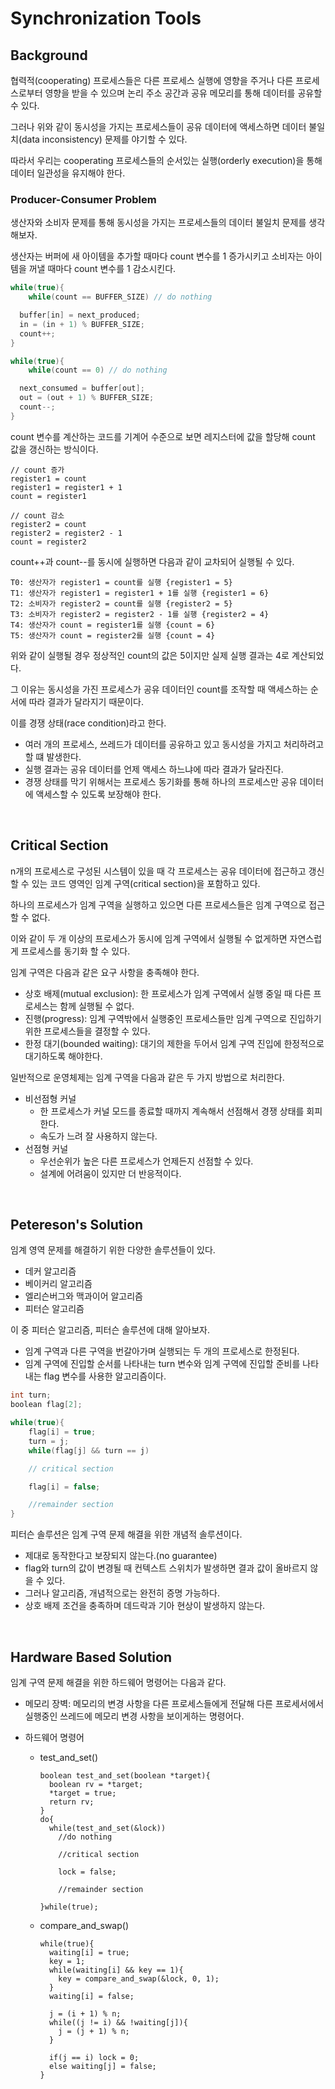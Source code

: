# Synchronization Tools

## Background

협력적(cooperating) 프로세스들은 다른 프로세스 실행에 영향을 주거나 다른 프로세스로부터 영향을 받을 수 있으며 논리 주소 공간과 공유 메모리를 통해 데이터를 공유할 수 있다.

그러나 위와 같이 동시성을 가지는 프로세스들이 공유 데이터에 액세스하면 데이터 불일치(data inconsistency) 문제를 야기할 수 있다.

따라서 우리는 cooperating 프로세스들의 순서있는 실행(orderly execution)을 통해 데이터 일관성을 유지해야 한다.

### Producer-Consumer Problem

생산자와 소비자 문제를 통해 동시성을 가지는 프로세스들의 데이터 불일치 문제를 생각해보자.

생산자는 버퍼에 새 아이템을 추가할 때마다 count 변수를 1 증가시키고 소비자는 아이템을 꺼낼 때마다 count 변수를 1 감소시킨다.

```cpp
while(true){
	while(count == BUFFER_SIZE) // do nothing

  buffer[in] = next_produced;
  in = (in + 1) % BUFFER_SIZE;
  count++;
}
```

```cpp
while(true){
	while(count == 0) // do nothing

  next_consumed = buffer[out];
  out = (out + 1) % BUFFER_SIZE;
  count--;
}
```

count 변수를 계산하는 코드를 기계어 수준으로 보면 레지스터에 값을 할당해 count 값을 갱신하는 방식이다.

```
// count 증가
register1 = count
register1 = register1 + 1
count = register1

// count 감소
register2 = count
register2 = register2 - 1
count = register2
```

count++과 count--를 동시에 실행하면 다음과 같이 교차되어 실행될 수 있다.

```
T0: 생산자가 register1 = count를 실행 {register1 = 5}
T1: 생산자가 register1 = register1 + 1를 실행 {register1 = 6}
T2: 소비자가 register2 = count를 실행 {register2 = 5}
T3: 소비자가 register2 = register2 - 1를 실행 {register2 = 4}
T4: 생산자가 count = register1를 실행 {count = 6}
T5: 생산자가 count = register2를 실행 {count = 4}
```

위와 같이 실행될 경우 정상적인 count의 값은 5이지만 실제 실행 결과는 4로 계산되었다.

그 이유는 동시성을 가진 프로세스가 공유 데이터인 count를 조작할 때 액세스하는 순서에 따라 결과가 달라지기 때문이다.

이를 경쟁 상태(race condition)라고 한다.

- 여러 개의 프로세스, 쓰레드가 데이터를 공유하고 있고 동시성을 가지고 처리하려고 할 떄 발생한다.
- 실행 결과는 공유 데이터를 언제 액세스 하느냐에 따라 결과가 달라진다.
- 경쟁 상태를 막기 위해서는 프로세스 동기화를 통해 하나의 프로세스만 공유 데이터에 액세스할 수 있도록 보장해야 한다.

<br>

## Critical Section

n개의 프로세스로 구성된 시스템이 있을 때 각 프로세스는 공유 데이터에 접근하고 갱신할 수 있는 코드 영역인 임계 구역(critical section)을 포함하고 있다.

하나의 프로세스가 임계 구역을 실행하고 있으면 다른 프로세스들은 임계 구역으로 접근할 수 없다.

이와 같이 두 개 이상의 프로세스가 동시에 임계 구역에서 실행될 수 없게하면 자연스럽게 프로세스를 동기화 할 수 있다.

임계 구역은 다음과 같은 요구 사항을 충족해야 한다.

- 상호 배제(mutual exclusion): 한 프로세스가 임계 구역에서 실행 중일 때 다른 프로세스는 함께 실행될 수 없다.
- 진행(progress): 임계 구역밖에서 실행중인 프로세스들만 임계 구역으로 진입하기 위한 프로세스들을 결정할 수 있다.
- 한정 대기(bounded waiting): 대기의 제한을 두어서 임계 구역 진입에 한정적으로 대기하도록 해야한다.

일반적으로 운영체제는 임계 구역을 다음과 같은 두 가지 방법으로 처리한다.

- 비선점형 커널
  - 한 프로세스가 커널 모드를 종료할 때까지 계속해서 선점해서 경쟁 상태를 회피한다.
  - 속도가 느려 잘 사용하지 않는다.
- 선점형 커널
  - 우선순위가 높은 다른 프로세스가 언제든지 선점할 수 있다.
  - 설계에 어려움이 있지만 더 반응적이다.

<br>

## Petereson's Solution

임계 영역 문제를 해결하기 위한 다양한 솔루션들이 있다.

- 데커 알고리즘
- 베이커리 알고리즘
- 엘리슨버그와 맥과이어 알고리즘
- 피터슨 알고리즘

이 중 피터슨 알고리즘, 피터슨 솔루션에 대해 알아보자.

- 임계 구역과 다른 구역을 번갈아가며 실행되는 두 개의 프로세스로 한정된다.
- 임계 구역에 진입할 순서를 나타내는 turn 변수와 임계 구역에 진입할 준비를 나타내는 flag 변수를 사용한 알고리즘이다.

```cpp
int turn;
boolean flag[2];

while(true){
	flag[i] = true;
    turn = j;
    while(flag[j] && turn == j)

    // critical section

    flag[i] = false;

    //remainder section
}
```

피터슨 솔루션은 임계 구역 문제 해결을 위한 개념적 솔루션이다.

- 제대로 동작한다고 보장되지 않는다.(no guarantee)
- flag와 turn의 값이 변경될 때 컨텍스트 스위치가 발생하면 결과 값이 올바르지 않을 수 있다.
- 그러나 알고리즘, 개념적으로는 완전히 증명 가능하다.
- 상호 배제 조건을 충족하며 데드락과 기아 현상이 발생하지 않는다.

<br>

## Hardware Based Solution

임계 구역 문제 해결을 위한 하드웨어 명령어는 다음과 같다.

- 메모리 장벽: 메모리의 변경 사항을 다른 프로세스들에게 전달해 다른 프로세서에서 실행중인 쓰레드에 메모리 변경 사항을 보이게하는 명령어다.
- 하드웨어 명령어

  - test_and_set()

    ```
    boolean test_and_set(boolean *target){
      boolean rv = *target;
      *target = true;
      return rv;
    }
    do{
      while(test_and_set(&lock))
        //do nothing

        //critical section

        lock = false;

        //remainder section

    }while(true);
    ```

  - compare_and_swap()

    ```
    while(true){
      waiting[i] = true;
      key = 1;
      while(waiting[i] && key == 1){
        key = compare_and_swap(&lock, 0, 1);
      }
      waiting[i] = false;

      j = (i + 1) % n;
      while((j != i) && !waiting[j]){
        j = (j + 1) % n;
      }

      if(j == i) lock = 0;
      else waiting[j] = false;
    }
    ```
